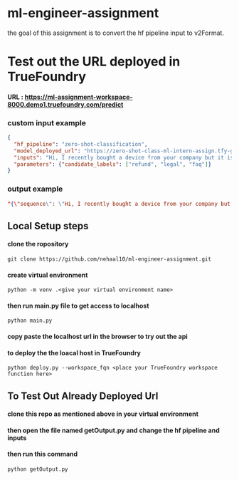 # ml-engineer-assignment
the goal of this assignment is to convert the hf pipeline input to v2Format.

# Test out the URL deployed in TrueFoundry 
#### URL : https://ml-assignment-workspace-8000.demo1.truefoundry.com/predict
### custom input example
```json
{
  "hf_pipeline": "zero-shot-classification",
  "model_deployed_url": "https://zero-shot-class-ml-intern-assign.tfy-gcp-standard-usce1.devtest.truefoundry.tech/v2/models/zero-shot-class/infer",
  "inputs": "Hi, I recently bought a device from your company but it is not working as advertised and I would like to get reimbursed!",
  "parameters": {"candidate_labels": ["refund", "legal", "faq"]}
}
```
### output example
```json
"{\"sequence\": \"Hi, I recently bought a device from your company but it is not working as advertised and I would like to get reimbursed!\", \"labels\": [\"refund\", \"faq\", \"legal\"], \"scores\": [0.937849760055542, 0.04914167523384094, 0.013008514419198036]}"
```

## Local Setup steps
#### clone the ropository
```git
git clone https://github.com/nehaal10/ml-engineer-assignment.git
```
#### create virtual environment
```git
python -m venv .<give your virtual environment name>
```
#### then run main.py file to get access to localhost
```power shell
python main.py
```
#### copy paste the localhost url in the browser to try out the api
#### to deploy the the loacal host in TrueFoundry
```power shell
python deploy.py --workspace_fqn <place your TrueFoundry workspace function here>
```

## To Test Out Already Deployed Url
#### clone this repo as mentioned above in your virtual environment 
#### then open the file named getOutput.py and change the hf pipeline and inputs
#### then run this command
```git
python getOutput.py
```
